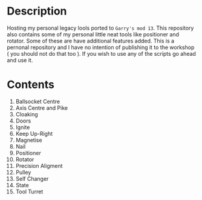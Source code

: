# Description
Hosting my personal legacy lools ported to `Garry's mod 13`.
This repository also contains some of my personal little neat
tools like positioner and rotator. Some of these are have additional
features added. This is a pernonal repository and I have no intention
of publishing it to the workshop ( you should not do that too ). If
you wish to use any of the scripts go ahead and use it.

# Contents
1. Ballsocket Centre
2. Axis Centre and Pike
3. Cloaking
4. Doors
5. Ignite
6. Keep Up-Right
7. Magnetise
8. Nail
9. Positioner
10. Rotator
11. Precision Aligment
12. Pulley
13. Self Changer
14. State
15. Tool Turret
